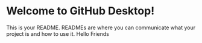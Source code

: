# Welcome to GitHub Desktop!

This is your README. READMEs are where you can communicate what your project is and how to use it.
<h>Hello Friends</h>
